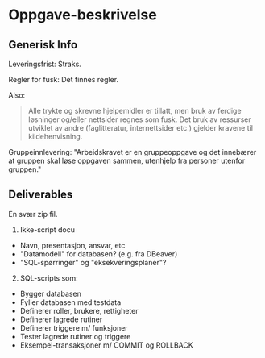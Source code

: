 # Oppgave-beskrivelse


## Generisk Info

Leveringsfrist:
Straks.

Regler for fusk:
Det finnes regler.

Also:
> Alle trykte og skrevne hjelpemidler er tillatt,
> men bruk av ferdige løsninger og/eller nettsider regnes som fusk.
> Det bruk av ressurser utviklet av andre (faglitteratur, internettsider etc.)
> gjelder kravene til kildehenvisning.

Gruppeinnlevering:
"Arbeidskravet er en gruppeoppgave og det innebærer at gruppen skal løse oppgaven sammen, utenhjelp fra personer utenfor gruppen."


## Deliverables

En svær zip fil.

1. Ikke-script docu
  * Navn, presentasjon, ansvar, etc
  * "Datamodell" for databasen? (e.g. fra DBeaver)
  * "SQL-spørringer" og "eksekveringsplaner"?
2. SQL-scripts som:
  * Bygger databasen
  * Fyller databasen med testdata
  * Definerer roller, brukere, rettigheter
  * Definerer lagrede rutiner
  * Definerer triggere m/ funksjoner
  * Tester lagrede rutiner og triggere
  * Eksempel-transaksjoner m/ COMMIT og ROLLBACK
